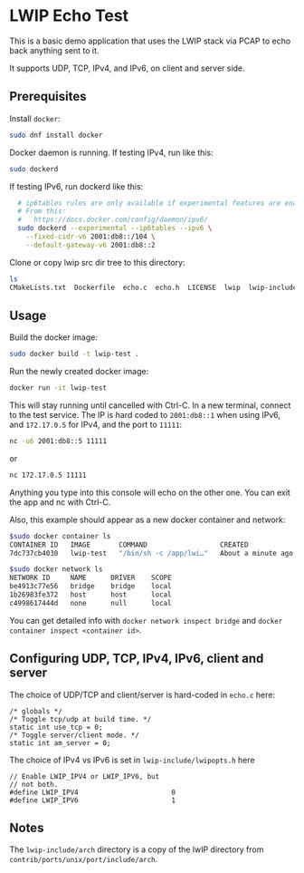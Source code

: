 # LWIP Echo Test

This is a basic demo application that uses the LWIP stack via PCAP to echo back
anything sent to it.

It supports UDP, TCP, IPv4, and IPv6, on client and server side.

## Prerequisites

Install `docker`:

```sh
sudo dnf install docker
```

Docker daemon is running. If testing IPv4, run like this:

```sh
sudo dockerd
```

If testing IPv6, run dockerd like this:

```sh
  # ip6tables rules are only available if experimental features are enabled.
  # From this:
  #   https://docs.docker.com/config/daemon/ipv6/
  sudo dockerd --experimental --ip6tables --ipv6 \
    --fixed-cidr-v6 2001:db8::/104 \
    --default-gateway-v6 2001:db8::2
```

Clone or copy lwip src dir tree to this directory:

```sh
ls
CMakeLists.txt  Dockerfile  echo.c  echo.h  LICENSE  lwip  lwip-include  lwip.patch  main.c  README.md
```

## Usage

Build the docker image:

```sh
sudo docker build -t lwip-test .
```

Run the newly created docker image:

```sh
docker run -it lwip-test
```

This will stay running until cancelled with Ctrl-C. In a new terminal, connect
to the test service. The IP is hard coded to `2001:db8::1` when using IPv6, and
`172.17.0.5` for IPv4, and the port to `11111`:

```sh
nc -u6 2001:db8::5 11111
```

or

```sh
nc 172.17.0.5 11111
```

Anything you type into this console will echo on the other one.
You can exit the app and nc with Ctrl-C.

Also, this example should appear as a new docker container and
network:

```sh
$sudo docker container ls
CONTAINER ID   IMAGE       COMMAND                  CREATED              STATUS              PORTS     NAMES
7dc737cb4030   lwip-test   "/bin/sh -c /app/lwi…"   About a minute ago   Up About a minute             pedantic_morse

$sudo docker network ls
NETWORK ID     NAME      DRIVER    SCOPE
be4913c77e56   bridge    bridge    local
1b26983fe372   host      host      local
c4998617444d   none      null      local
```

You can get detailed info with `docker network inspect bridge` and
 `docker container inspect <container id>`.

## Configuring UDP, TCP, IPv4, IPv6, client and server

The choice of UDP/TCP and client/server is hard-coded in `echo.c` here:

```
/* globals */
/* Toggle tcp/udp at build time. */
static int use_tcp = 0;
/* Toggle server/client mode. */
static int am_server = 0;
```

The choice of IPv4 vs IPv6 is set in `lwip-include/lwipopts.h` here

```
// Enable LWIP_IPV4 or LWIP_IPV6, but
// not both.
#define LWIP_IPV4                       0
#define LWIP_IPV6                       1
```

## Notes

The `lwip-include/arch` directory is a copy of the lwIP directory from
`contrib/ports/unix/port/include/arch`.
